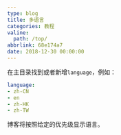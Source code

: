```yaml
---
type: blog
title: 多语言
categories: 教程
valine:
  path: /top/
abbrlink: 68e174a7
date: 2018-12-30 00:00:00
---
```


在主目录找到或者新增`language`，例如：

```yml
language:
- zh-CN
- en
- zh-HK
- zh-TW
```
博客将按照给定的优先级显示语言。
